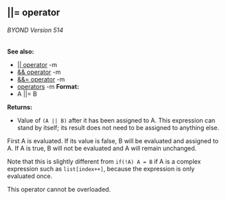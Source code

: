 ## \|\|= operator 
###### BYOND Version 514
**See also:**
*   [\|\| operator](/ref/operator/%7C%7C.md) -m
*   [&& operator](/ref/operator/&&.md) -m
*   [&&= operator](/ref/operator/&&=.md) -m
*   [operators](/ref/operator.md) -m<!-- -->
**Format:**
*   A \|\|= B
<!-- -->
**Returns:**
*   Value of `(A || B)` after it has been assigned to A. This expression
    can stand by itself; its result does not need to be assigned to
    anything else.


First A is evaluated. If its value is false, B will be
evaluated and assigned to A. If A is true, B will not be evaluated and A
will remain unchanged. 

Note that this is slightly different
from `if(!A) A = B` if A is a complex expression such as
`list[index++]`, because the expression is only evaluated once.


This operator cannot be overloaded.